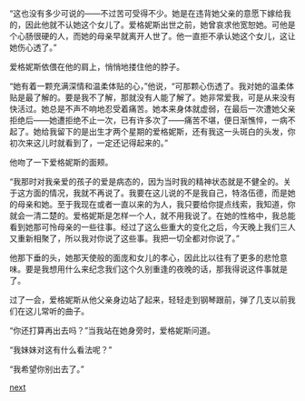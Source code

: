 
“这也没有多少可说的——不过苦可受得不少。她是在违背她父亲的意愿下嫁给我的，因此他就不认她这个女儿了。爱格妮斯出世之前，她曾哀求他宽恕她。可他是个心肠很硬的人，而她的母亲早就离开人世了。他一直拒不承认她这个女儿，这让她伤心透了。”

爱格妮斯依偎在他的肩上，悄悄地搂住他的脖子。

“她有着一颗充满深情和温柔体贴的心，”他说，“可那颗心伤透了。我对她的温柔体贴是最了解的。要是我不了解，那就没有人能了解了。她非常爱我，可是从来没有快活过。她总是不声不响地忍受着痛苦。她本来身体就虚弱，在最后一次遭她父亲拒绝后——她遭拒绝不止一次，已有许多次了——痛苦不堪，便日渐憔悴，一病不起了。她给我留下的是出生才两个星期的爱格妮斯，还有我这一头斑白的头发，你初次来这儿时就看到了，一定还记得起来的。”

他吻了一下爱格妮斯的面颊。

“我那时对我亲爱的孩子的爱是病态的，因为当时我的精神状态就是不健全的。关于这方面的情况，我就不再说了。我要在这儿说的不是我自己，特洛伍德，而是她的母亲和她。至于我现在或者一直以来的为人，我只要给你提点线索，我知道，你就会一清二楚的。爱格妮斯是怎样一个人，就不用我说了。在她的性格中，我总能看到她那可怜母亲的一些往事。经过了这么些重大的变化之后，今天晚上我们三人又重新相聚了，所以我对你说了这些事。我把一切全都对你说了。”

他那下垂的头，她那天使般的面庞和女儿的孝心，因此比以往有了更多的悲怆意味。要是我想用什么来纪念我们这个久别重逢的夜晚的话，那我得说这件事就是了。

过了一会，爱格妮斯从他父亲身边站了起来，轻轻走到钢琴跟前，弹了几支以前我们在这儿常听的曲子。

“你还打算再出去吗？”当我站在她身旁时，爱格妮斯问道。

“我妹妹对这有什么看法呢？”

“我希望你别出去了。”

[next](page746.md)